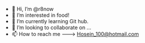 - 👋 Hi, I’m @r8now
- 👀 I’m interested in food!
- 🌱 I’m currently learning Git hub.
- 💞️ I’m looking to collaborate on ...
- 📫 How to reach me ---> Hosein_100@hotmail.com

<!---
r8now/r8now is a ✨ special ✨ repository because its `README.md` (this file) appears on your GitHub profile.
You can click the Preview link to take a look at your changes.
--->
